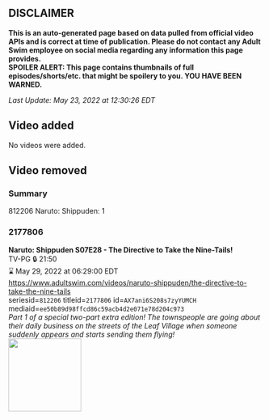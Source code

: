 ## DISCLAIMER
**This is an auto-generated page based on data pulled from official video APIs and is correct at time of publication. Please do not contact any Adult Swim employee on social media regarding any information this page provides.**  
**SPOILER ALERT: This page contains thumbnails of full episodes/shorts/etc. that might be spoilery to you. YOU HAVE BEEN WARNED.**  

_Last Update: May 23, 2022 at 12:30:26 EDT_
## Video added
No videos were added.  
## Video removed
### Summary
812206 Naruto: Shippuden: 1  
### 2177806
**Naruto: Shippuden S07E28 - The Directive to Take the Nine-Tails!**  
TV-PG 🔒 21:50  
⌛ May 29, 2022 at 06:29:00 EDT  
https://www.adultswim.com/videos/naruto-shippuden/the-directive-to-take-the-nine-tails  
seriesid=`812206` titleid=`2177806` id=`AX7ani6S208s7zyYUMCH` mediaid=`ee50b89d98ffcd86c59acb4d2e071e78d204c973`  
_Part 1 of a special two-part extra edition! The townspeople are going about their daily business on the streets of the Leaf Village when someone suddenly appears and starts sending them flying!_  
<a href="https://media.cdn.adultswim.com/uploads/20220208/thumbnails/2_22281334567-NarutoShippuden_376_TheDirectiveToTakeTheNineTails.png"><img src="https://media.cdn.adultswim.com/uploads/20220208/thumbnails/2_22281334567-NarutoShippuden_376_TheDirectiveToTakeTheNineTails.png" height="144px" /></a>
